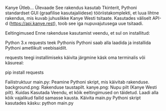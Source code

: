Kanye Ütleb...
Ülevaade
See rakendus kasutab Tkinterit, Pythoni standardset GUI (graafilise kasutajaliidese) tööriistakomplekti, et luua lihtne rakendus, mis kuvab juhuslikke Kanye Westi tsitaate. Kasutades väliselt API-d (https://api.kanye.rest), toob see iga nupuvajutusega uue tsitaadi.

Eeltingimused
Enne rakenduse kasutamist veendu, et sul on installitud:

Python 3.x
requests teek Pythonis
Pythoni saab alla laadida ja installida Pythoni ametlikult veebisaidilt.

requests teegi installimiseks käivita järgmine käsk oma terminalis või käsureal:

pip install requests

Failistruktuur
main.py: Peamine Pythoni skript, mis käivitab rakenduse.
background.png: Rakenduse taustapilt.
kanye.png: Nupu pilt (Kanye Westi pilt).
Kuidas Kasutada
Veendu, et kõik eeltingimused on täidetud.
Laadi alla kõik vajalikud failid samasse kausta.
Käivita main.py Pythoni skript kasutades käsku:
python main.py
